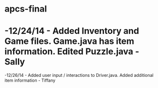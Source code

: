 apcs-final
==========
-12/24/14 - Added Inventory and Game files. Game.java has item information. Edited Puzzle.java - Sally
==========
-12/26/14 - Added user input / interactions to Driver.java. Added additional item information - Tiffany
